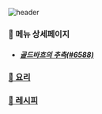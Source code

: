 ![header](https://capsule-render.vercel.app/api?type=waving&color=timeAuto&height=300&section=header&text=🥗오늘의%20메뉴🥘&fontSize=70&animation=fadeIn&fontAlignY=38&desc=골드바흐의%20추측&descAlignY=58&descAlign=50&descSize=30)

### 📑 메뉴 상세페이지

- ##### [골드바흐의 추측(#6588)](https://boj.kr/6588)

### [🍱 요리](./dish)

### [📖 레시피](./recipe)
